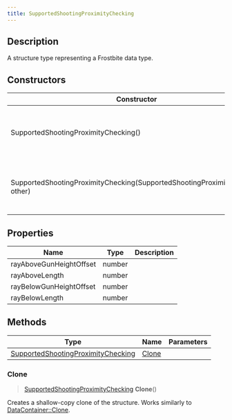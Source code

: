 ```yaml
---
title: SupportedShootingProximityChecking
---
```

## Description

A structure type representing a Frostbite data type.

## Constructors

| Constructor                                                                  | Description                                              |
| ---------------------------------------------------------------------------- | -------------------------------------------------------- |
| SupportedShootingProximityChecking()                                         | Create a new instance of this structure type.            |
| SupportedShootingProximityChecking(SupportedShootingProximityChecking other) | Create a reference copy of a structure of the same type. |

## Properties

| Name                    | Type   | Description |
| ----------------------- | ------ | ----------- |
| rayAboveGunHeightOffset | number |             |
| rayAboveLength          | number |             |
| rayBelowGunHeightOffset | number |             |
| rayBelowLength          | number |             |

## Methods

| Type                                                                     | Name            | Parameters |
| ------------------------------------------------------------------------ | --------------- | ---------- |
| [SupportedShootingProximityChecking](/vext/ref/fb/supportedshootingproximitychecking/) | [Clone](#clone) |            |

### Clone

> [SupportedShootingProximityChecking](/vext/ref/fb/supportedshootingproximitychecking/) **Clone**()

Creates a shallow-copy clone of the structure. Works similarly to [DataContainer::Clone](/vext/ref/shared/class/datacontainer#clone).
